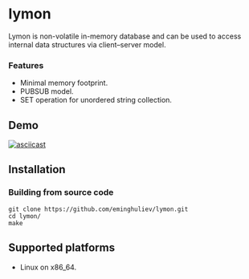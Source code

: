 # lymon
Lymon is non-volatile in-memory database and can be used to access internal data structures via client–server model.

### Features
* Minimal memory footprint.
* PUBSUB model.
* SET operation for unordered string collection.


## Demo
[![asciicast](https://asciinema.org/a/1zbJ2ewvGeRDgvb5Rl6GDEvhA.svg)](https://asciinema.org/a/1zbJ2ewvGeRDgvb5Rl6GDEvhA)

## Installation
### Building from source code
```
git clone https://github.com/eminghuliev/lymon.git
cd lymon/
make
```
## Supported platforms
* Linux on x86_64.
